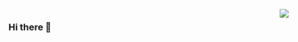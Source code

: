<img align="right" src="https://github-readme-stats.vercel.app/api?username=BeiyanLuansheng&show_icons=true&icon_color=CE1D2D&text_color=718096&bg_color=ffffff&hide_title=true" />

### Hi there 👋

<!--
**BeiyanLuansheng/BeiyanLuansheng** is a ✨ _special_ ✨ repository because its `README.md` (this file) appears on your GitHub profile.

Here are some ideas to get you started:

- 🔭 I’m currently working on ...
- 🌱 I’m currently learning ...
- 👯 I’m looking to collaborate on ...
- 🤔 I’m looking for help with ...
- 💬 Ask me about ...
- 📫 How to reach me: ...
- 😄 Pronouns: ...
- ⚡ Fun fact: ...
-->
